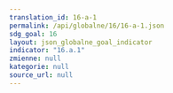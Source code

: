 ```yaml
---
translation_id: 16-a-1
permalink: /api/globalne/16/16-a-1.json
sdg_goal: 16
layout: json_globalne_goal_indicator
indicator: "16.a.1"
zmienne: null
kategorie: null
source_url: null
---
```

